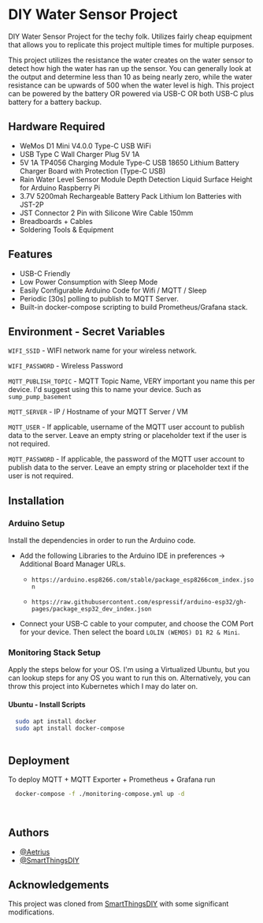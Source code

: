 # DIY Water Sensor Project

DIY Water Sensor Project for the techy folk. Utilizes fairly cheap equipment that allows you to replicate this project multiple times for multiple purposes.

This project utilizes the resistance the water creates on the water sensor to detect how high the water has ran up the sensor. You can generally look at the output and determine less than 10 as being nearly zero, while the water resistance can be upwards of 500 when the water level is high. This project can be powered by the battery OR powered via USB-C OR both USB-C plus battery for a battery backup.

## Hardware Required
- WeMos D1 Mini V4.0.0 Type-C USB WiFi
- USB Type C Wall Charger Plug 5V 1A
- 5V 1A TP4056 Charging Module Type-C USB 18650 Lithium Battery Charger Board with Protection (Type-C USB)
- Rain Water Level Sensor Module Depth Detection Liquid Surface Height for Arduino Raspberry Pi
- 3.7V 5200mah Rechargeable Battery Pack Lithium Ion Batteries with JST-2P
- JST Connector 2 Pin with Silicone Wire Cable 150mm
- Breadboards + Cables 
- Soldering Tools & Equipment

## Features

- USB-C Friendly
- Low Power Consumption with Sleep Mode
- Easily Configurable Arduino Code for Wifi / MQTT / Sleep
- Periodic [30s] polling to publish to MQTT Server.
- Built-in docker-compose scripting to build Prometheus/Grafana stack.

## Environment - Secret Variables

`WIFI_SSID` - WIFI network name for your wireless network.

`WIFI_PASSWORD` - Wireless Password

`MQTT_PUBLISH_TOPIC` - MQTT Topic Name, VERY important you name this per device. I'd suggest using this to name your device. Such as `sump_pump_basement`

`MQTT_SERVER` - IP / Hostname of your MQTT Server / VM

`MQTT_USER` - If applicable, username of the MQTT user account to publish data to the server. Leave an empty string or placeholder text if the user is not required.
 
`MQTT_PASSWORD` - If applicable, the password of the MQTT user account to publish data to the server. Leave an empty string or placeholder text if the user is not required.


## Installation

### Arduino Setup

Install the dependencies in order to run the Arduino code.

- Add the following Libraries to the Arduino IDE in preferences -> Additional Board Manager URLs.

    - `https://arduino.esp8266.com/stable/package_esp8266com_index.json`

    - `https://raw.githubusercontent.com/espressif/arduino-esp32/gh-pages/package_esp32_dev_index.json`

- Connect your USB-C cable to your computer, and choose the COM Port for your device. Then select the board `LOLIN (WEMOS) D1 R2 & Mini`. 

    

### Monitoring Stack Setup
Apply the steps below for your OS. I'm using a Virtualized Ubuntu, but you can lookup steps for any OS you want to run this on. Alternatively, you can throw this project into Kubernetes which I may do later on.

#### Ubuntu - Install Scripts
```bash
  sudo apt install docker
  sudo apt install docker-compose
  
```
## Deployment

To deploy MQTT + MQTT Exporter + Prometheus + Grafana run

```bash
  docker-compose -f ./monitoring-compose.yml up -d

  
```


## Authors

- [@Aetrius](https://www.github.com/aetrius)
- [@SmartThingsDIY](https://github.com/SmartThingsDIY/wemos-water-leak-sensor)

## Acknowledgements
This project was cloned from [SmartThingsDIY](https://github.com/SmartThingsDIY/wemos-water-leak-sensor?tab=readme-ov-file) with some significant modifications.

